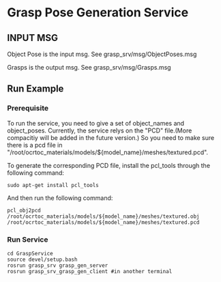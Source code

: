 # Grasp Pose Generation Service

## INPUT MSG
Object Pose is the input msg. See grasp_srv/msg/ObjectPoses.msg

Grasps is the output msg. See grasp_srv/msg/Grasps.msg

## Run Example

### Prerequisite
To run the service, you need to give a set of object_names and object_poses. Currently, the service relys on the "PCD" file.(More compacitiy will be added in the future version.) So you need to make sure there is a pcd file in "/root/ocrtoc_materials/models/${model_name}/meshes/textured.pcd". 

To generate the corresponding PCD file, install the pcl_tools through the following command:

<pre><code>sudo apt-get install pcl_tools
</code></pre>

And then run the following command:

<pre><code>pcl_obj2pcd /root/ocrtoc_materials/models/${model_name}/meshes/textured.obj  /root/ocrtoc_materials/models/${model_name}/meshes/textured.pcd
</code></pre>


### Run Service
<pre><code>cd GraspService
source devel/setup.bash
rosrun grasp_srv grasp_gen_server 
rosrun grasp_srv_grasp_gen_client #in another terminal
</code></pre>
